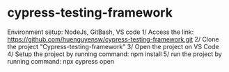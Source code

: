 # cypress-testing-framework
Environment setup: NodeJs, GitBash, VS code
1/ Access the link: https://github.com/huenguyensw/cypress-testing-framework.git
2/ Clone the project "Cypress-testing-framework"
3/ Open the project on VS Code
4/ Setup the project by running command: npm install
5/ run the project by running command: npx cypress open